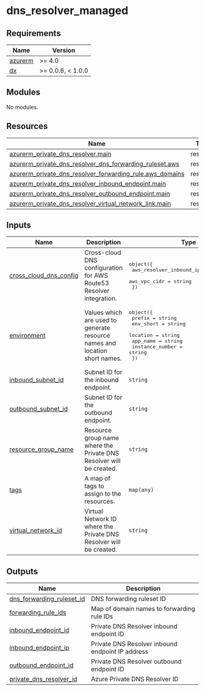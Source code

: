 # dns_resolver_managed

<!-- BEGIN_TF_DOCS -->
## Requirements

| Name | Version |
|------|---------|
| <a name="requirement_azurerm"></a> [azurerm](#requirement\_azurerm) | >= 4.0 |
| <a name="requirement_dx"></a> [dx](#requirement\_dx) | >= 0.0.6, < 1.0.0 |

## Modules

No modules.

## Resources

| Name | Type |
|------|------|
| [azurerm_private_dns_resolver.main](https://registry.terraform.io/providers/hashicorp/azurerm/latest/docs/resources/private_dns_resolver) | resource |
| [azurerm_private_dns_resolver_dns_forwarding_ruleset.aws](https://registry.terraform.io/providers/hashicorp/azurerm/latest/docs/resources/private_dns_resolver_dns_forwarding_ruleset) | resource |
| [azurerm_private_dns_resolver_forwarding_rule.aws_domains](https://registry.terraform.io/providers/hashicorp/azurerm/latest/docs/resources/private_dns_resolver_forwarding_rule) | resource |
| [azurerm_private_dns_resolver_inbound_endpoint.main](https://registry.terraform.io/providers/hashicorp/azurerm/latest/docs/resources/private_dns_resolver_inbound_endpoint) | resource |
| [azurerm_private_dns_resolver_outbound_endpoint.main](https://registry.terraform.io/providers/hashicorp/azurerm/latest/docs/resources/private_dns_resolver_outbound_endpoint) | resource |
| [azurerm_private_dns_resolver_virtual_network_link.main](https://registry.terraform.io/providers/hashicorp/azurerm/latest/docs/resources/private_dns_resolver_virtual_network_link) | resource |

## Inputs

| Name | Description | Type | Default | Required |
|------|-------------|------|---------|:--------:|
| <a name="input_cross_cloud_dns_config"></a> [cross\_cloud\_dns\_config](#input\_cross\_cloud\_dns\_config) | Cross-cloud DNS configuration for AWS Route53 Resolver integration. | <pre>object({<br/>    aws_resolver_inbound_ips = list(string)<br/>    aws_vpc_cidr             = string<br/>  })</pre> | n/a | yes |
| <a name="input_environment"></a> [environment](#input\_environment) | Values which are used to generate resource names and location short names. | <pre>object({<br/>    prefix          = string<br/>    env_short       = string<br/>    location        = string<br/>    app_name        = string<br/>    instance_number = string<br/>  })</pre> | n/a | yes |
| <a name="input_inbound_subnet_id"></a> [inbound\_subnet\_id](#input\_inbound\_subnet\_id) | Subnet ID for the inbound endpoint. | `string` | n/a | yes |
| <a name="input_outbound_subnet_id"></a> [outbound\_subnet\_id](#input\_outbound\_subnet\_id) | Subnet ID for the outbound endpoint. | `string` | n/a | yes |
| <a name="input_resource_group_name"></a> [resource\_group\_name](#input\_resource\_group\_name) | Resource group name where the Private DNS Resolver will be created. | `string` | n/a | yes |
| <a name="input_tags"></a> [tags](#input\_tags) | A map of tags to assign to the resources. | `map(any)` | n/a | yes |
| <a name="input_virtual_network_id"></a> [virtual\_network\_id](#input\_virtual\_network\_id) | Virtual Network ID where the Private DNS Resolver will be created. | `string` | n/a | yes |

## Outputs

| Name | Description |
|------|-------------|
| <a name="output_dns_forwarding_ruleset_id"></a> [dns\_forwarding\_ruleset\_id](#output\_dns\_forwarding\_ruleset\_id) | DNS forwarding ruleset ID |
| <a name="output_forwarding_rule_ids"></a> [forwarding\_rule\_ids](#output\_forwarding\_rule\_ids) | Map of domain names to forwarding rule IDs |
| <a name="output_inbound_endpoint_id"></a> [inbound\_endpoint\_id](#output\_inbound\_endpoint\_id) | Private DNS Resolver inbound endpoint ID |
| <a name="output_inbound_endpoint_ip"></a> [inbound\_endpoint\_ip](#output\_inbound\_endpoint\_ip) | Private DNS Resolver inbound endpoint IP address |
| <a name="output_outbound_endpoint_id"></a> [outbound\_endpoint\_id](#output\_outbound\_endpoint\_id) | Private DNS Resolver outbound endpoint ID |
| <a name="output_private_dns_resolver_id"></a> [private\_dns\_resolver\_id](#output\_private\_dns\_resolver\_id) | Azure Private DNS Resolver ID |
<!-- END_TF_DOCS -->

